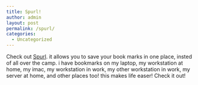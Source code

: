 ```yaml
---
title: Spurl!
author: admin
layout: post
permalink: /spurl/
categories:
  - Uncategorized
---
```

Check out [Spurl][1]. it allows you to save your book marks in one place, insted of all over the camp. i have bookmarks on my laptop, my workstation at home, my imac, my workstation in work, my other workstation in work, my server at home, and other places too! this makes life easer! Check it out!

 [1]: http://www.spurl.net